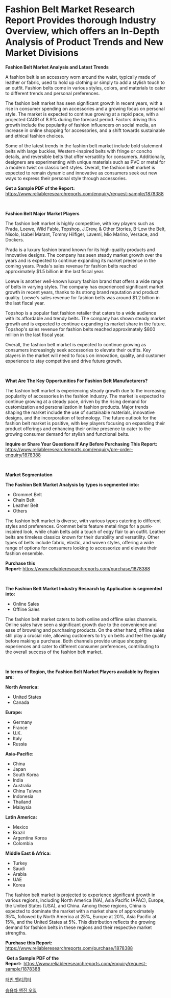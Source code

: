<p><h1>Fashion Belt Market Research Report Provides thorough Industry Overview, which offers an In-Depth Analysis of Product Trends and New Market Divisions</h1></p><p><strong>Fashion Belt Market Analysis and Latest Trends</strong></p>
<p><p>A fashion belt is an accessory worn around the waist, typically made of leather or fabric, used to hold up clothing or simply to add a stylish touch to an outfit. Fashion belts come in various styles, colors, and materials to cater to different trends and personal preferences.</p><p>The fashion belt market has seen significant growth in recent years, with a rise in consumer spending on accessories and a growing focus on personal style. The market is expected to continue growing at a rapid pace, with a projected CAGR of 8.9% during the forecast period. Factors driving this growth include the popularity of fashion influencers on social media, an increase in online shopping for accessories, and a shift towards sustainable and ethical fashion choices.</p><p>Some of the latest trends in the fashion belt market include bold statement belts with large buckles, Western-inspired belts with fringe or concho details, and reversible belts that offer versatility for consumers. Additionally, designers are experimenting with unique materials such as PVC or metal for a modern twist on classic belt styles. Overall, the fashion belt market is expected to remain dynamic and innovative as consumers seek out new ways to express their personal style through accessories.</p></p>
<p><strong>Get a Sample PDF of the Report:&nbsp;</strong> <a href="https://www.reliableresearchreports.com/enquiry/request-sample/1878388">https://www.reliableresearchreports.com/enquiry/request-sample/1878388</a></p>
<p>&nbsp;</p>
<p><strong>Fashion Belt Major Market Players</strong></p>
<p><p>The fashion belt market is highly competitive, with key players such as Prada, Loewe, Wild Fable, Topshop, J.Crew, & Other Stories, B-Low the Belt, Nisolo, Isabel Marant, Tommy Hilfiger, Lavemi, Mio Marino, Versace, and Dockers. </p><p>Prada is a luxury fashion brand known for its high-quality products and innovative designs. The company has seen steady market growth over the years and is expected to continue expanding its market presence in the coming years. Prada's sales revenue for fashion belts reached approximately $1.5 billion in the last fiscal year. </p><p>Loewe is another well-known luxury fashion brand that offers a wide range of belts in varying styles. The company has experienced significant market growth in recent years, thanks to its strong brand reputation and product quality. Loewe's sales revenue for fashion belts was around $1.2 billion in the last fiscal year. </p><p>Topshop is a popular fast fashion retailer that caters to a wide audience with its affordable and trendy belts. The company has shown steady market growth and is expected to continue expanding its market share in the future. Topshop's sales revenue for fashion belts reached approximately $800 million in the last fiscal year. </p><p>Overall, the fashion belt market is expected to continue growing as consumers increasingly seek accessories to elevate their outfits. Key players in the market will need to focus on innovation, quality, and customer experience to stay competitive and drive future growth.</p></p>
<p>&nbsp;</p>
<p><strong>What Are The Key Opportunities For Fashion Belt Manufacturers?</strong></p>
<p><p>The fashion belt market is experiencing steady growth due to the increasing popularity of accessories in the fashion industry. The market is expected to continue growing at a steady pace, driven by the rising demand for customization and personalization in fashion products. Major trends shaping the market include the use of sustainable materials, innovative designs, and the incorporation of technology. The future outlook for the fashion belt market is positive, with key players focusing on expanding their product offerings and enhancing their online presence to cater to the growing consumer demand for stylish and functional belts.</p></p>
<p><strong>Inquire or Share Your Questions If Any Before Purchasing This Report:</strong> <a href="https://www.reliableresearchreports.com/enquiry/pre-order-enquiry/1878388">https://www.reliableresearchreports.com/enquiry/pre-order-enquiry/1878388</a></p>
<p>&nbsp;</p>
<p><strong>Market Segmentation</strong></p>
<p><strong>The Fashion Belt Market Analysis by types is segmented into:</strong></p>
<p><ul><li>Grommet Belt</li><li>Chain Belt</li><li>Leather Belt</li><li>Others</li></ul></p>
<p><p>The fashion belt market is diverse, with various types catering to different styles and preferences. Grommet belts feature metal rings for a punk-inspired look, while chain belts add a touch of edgy flair to an outfit. Leather belts are timeless classics known for their durability and versatility. Other types of belts include fabric, elastic, and woven styles, offering a wide range of options for consumers looking to accessorize and elevate their fashion ensemble.</p></p>
<p><strong>Purchase this Report:&nbsp;</strong><a href="https://www.reliableresearchreports.com/purchase/1878388">https://www.reliableresearchreports.com/purchase/1878388</a></p>
<p>&nbsp;</p>
<p><strong>The Fashion Belt Market Industry Research by Application is segmented into:</strong></p>
<p><ul><li>Online Sales</li><li>Offline Sales</li></ul></p>
<p><p>The fashion belt market caters to both online and offline sales channels. Online sales have seen a significant growth due to the convenience and ease of browsing and purchasing products. On the other hand, offline sales still play a crucial role, allowing customers to try on belts and feel the quality before making a purchase. Both channels provide unique shopping experiences and cater to different consumer preferences, contributing to the overall success of the fashion belt market.</p></p>
<p>&nbsp;</p>
<p><strong>In terms of Region, the Fashion Belt Market Players available by Region are:</strong></p>
<p>
    <p> <strong> North America: </strong>
        <ul>
            <li>United States</li>
            <li>Canada</li>
        </ul>
        </p> 
    <p> <strong> Europe: </strong>
        <ul>
            <li>Germany</li>
            <li>France</li>
            <li>U.K.</li>
            <li>Italy</li>
            <li>Russia</li>
        </ul>
        </p> 
    <p> <strong> Asia-Pacific: </strong>
        <ul>
            <li>China</li>
            <li>Japan</li>
            <li>South Korea</li>
            <li>India</li>
            <li>Australia</li>
            <li>China Taiwan</li>
            <li>Indonesia</li>
            <li>Thailand</li>
            <li>Malaysia</li>
        </ul>
        </p> 
    <p> <strong> Latin America: </strong>
        <ul>
            <li>Mexico</li>
            <li>Brazil</li>
            <li>Argentina Korea</li>
            <li>Colombia</li>
        </ul>
        </p> 
    <p> <strong> Middle East & Africa: </strong>
        <ul>
            <li>Turkey</li>
            <li>Saudi</li>
            <li>Arabia</li>
            <li>UAE</li>
            <li>Korea</li>
        </ul>
    </p>
    </p>
<p><p>The fashion belt market is projected to experience significant growth in various regions, including North America (NA), Asia Pacific (APAC), Europe, the United States (USA), and China. Among these regions, China is expected to dominate the market with a market share of approximately 35%, followed by North America at 25%, Europe at 20%, Asia Pacific at 15%, and the United States at 5%. This distribution reflects the growing demand for fashion belts in these regions and their respective market strengths.</p></p>
<p><strong>Purchase this Report: </strong><a href="https://www.reliableresearchreports.com/purchase/1878388">https://www.reliableresearchreports.com/purchase/1878388</a></p>
<p>&nbsp;<strong>Get a Sample PDF of the Report:&nbsp;&nbsp;</strong><a href="https://www.reliableresearchreports.com/enquiry/request-sample/1878388">https://www.reliableresearchreports.com/enquiry/request-sample/1878388</a></p>
<p><strong></strong></p>
<p><p><a href="https://medium.com/@koleledner/%ED%84%B0%EB%B9%88-%ED%97%AC%EB%A6%AC%EC%BD%A5%ED%84%B0-%EC%8B%9C%EC%9E%A5-%EB%B6%84%EC%84%9D-%EA%B8%80%EB%A1%9C%EB%B2%8C-%EC%82%B0%EC%97%85-%EC%A0%84%EB%A7%9D-%EB%B0%8F-%EC%98%88%EC%B8%A1-2024%EB%85%84%EB%B6%80%ED%84%B0-2031%EB%85%84-b679a91f6cb7">터빈 헬리콥터</a></p><p><a href="https://medium.com/@munchkin678568/%EC%8A%B9%EC%9A%A9%EC%B0%A8-%EC%97%94%EC%A7%84-%EC%98%A4%EC%9D%BC-%EC%8B%9C%EC%9E%A5-%EA%B7%9C%EB%AA%A8-%EB%B0%8F-%EC%8B%9C%EC%9E%A5-%EB%8F%99%ED%96%A5-%EC%82%B0%EC%97%85-%EC%A0%84%EB%B0%98-%EC%86%8C%EA%B0%9C-2024%EB%85%84%EB%B6%80%ED%84%B0-2031%EB%85%84%EA%B9%8C%EC%A7%80-0b853d05f675">승용차 엔진 오일</a></p></p>